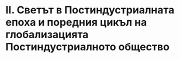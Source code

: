 # ІІ. Светът в Постиндустриалната епоха и поредния цикъл на глобализацията Постиндустриалното общество 